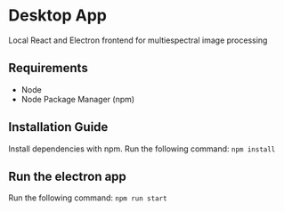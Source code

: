# Desktop App

Local React and Electron frontend for multiespectral image processing

## Requirements

- Node
- Node Package Manager (npm)

## Installation Guide

Install dependencies with npm. Run the following command: `npm install`

## Run the electron app

Run the following command: `npm run start`